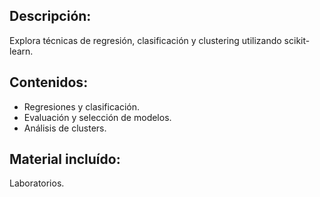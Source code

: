 ## Descripción:
Explora técnicas de regresión, clasificación y clustering utilizando scikit-learn.

## Contenidos:
- Regresiones y clasificación.
- Evaluación y selección de modelos.
- Análisis de clusters.

## Material incluído:
Laboratorios.
